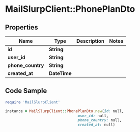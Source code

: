 # MailSlurpClient::PhonePlanDto

## Properties

Name | Type | Description | Notes
------------ | ------------- | ------------- | -------------
**id** | **String** |  | 
**user_id** | **String** |  | 
**phone_country** | **String** |  | 
**created_at** | **DateTime** |  | 

## Code Sample

```ruby
require 'MailSlurpClient'

instance = MailSlurpClient::PhonePlanDto.new(id: null,
                                 user_id: null,
                                 phone_country: null,
                                 created_at: null)
```


